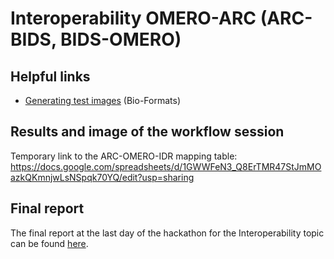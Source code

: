 # Interoperability OMERO-ARC (ARC-BIDS, BIDS-OMERO)

## Helpful links

* [Generating test images](https://bio-formats.readthedocs.io/en/stable/developers/generating-test-images.html ) (Bio-Formats)

## Results and image of the workflow session
Temporary link to the ARC-OMERO-IDR mapping table: https://docs.google.com/spreadsheets/d/1GWWFeN3_Q8ErTMR47StJmMOazkQKmnjwLsNSpqk70YQ/edit?usp=sharing

## Final report

The final report at the last day of the hackathon for the Interoperability topic can be found [here](./Report/FinalReport_Interoperability.pdf).
